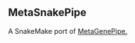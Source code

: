 ## MetaSnakePipe
A SnakeMake port of [MetaGenePipe.](https://gitlab.unimelb.edu.au/bshaban/metaGenePipe)

